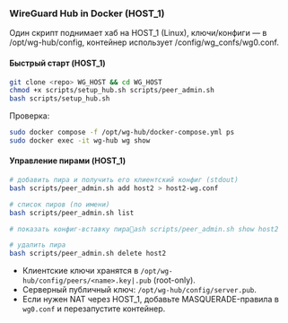### WireGuard Hub in Docker (HOST_1)

Один скрипт поднимает хаб на HOST_1 (Linux), ключи/конфиги — в /opt/wg-hub/config, контейнер использует /config/wg_confs/wg0.conf.

#### Быстрый старт (HOST_1)
```bash
git clone <repo> WG_HOST && cd WG_HOST
chmod +x scripts/setup_hub.sh scripts/peer_admin.sh
bash scripts/setup_hub.sh
```
Проверка:
```bash
sudo docker compose -f /opt/wg-hub/docker-compose.yml ps
sudo docker exec -it wg-hub wg show
```

#### Управление пирами (HOST_1)
```bash
# добавить пира и получить его клиентский конфиг (stdout)
bash scripts/peer_admin.sh add host2 > host2-wg.conf

# список пиров (по имени)
bash scripts/peer_admin.sh list

# показать конфиг-вставку пираash scripts/peer_admin.sh show host2

# удалить пира
bash scripts/peer_admin.sh delete host2
```

- Клиентские ключи хранятся в `/opt/wg-hub/config/peers/<name>.key|.pub` (root-only).
- Серверный публичный ключ: `/opt/wg-hub/config/server.pub`.
- Если нужен NAT через HOST_1, добавьте MASQUERADE-правила в `wg0.conf` и перезапустите контейнер.
